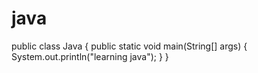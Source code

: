 # java
public class Java {     public static void main(String[] args) {         System.out.println("learning java");     } }

